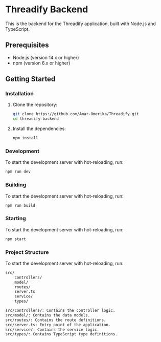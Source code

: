 # Threadify Backend

This is the backend for the Threadify application, built with Node.js and TypeScript.

## Prerequisites

- Node.js (version 14.x or higher)
- npm (version 6.x or higher)

## Getting Started

### Installation

1. Clone the repository:

   ```sh
   git clone https://github.com/Amar-Omerika/Threadify.git
   cd threadify-backend
   ```

2. Install the dependencies:
   ```sh
   npm install
   ```

### Development

To start the development server with hot-reloading, run:

```sh
npm run dev
```

### Building

To start the development server with hot-reloading, run:

```sh
npm run build
```

### Starting

To start the development server with hot-reloading, run:

```sh
npm start
```

### Project Structure

To start the development server with hot-reloading, run:

```sh
src/
    controllers/
    model/
    routes/
    server.ts
    service/
    types/

src/controllers/: Contains the controller logic.
src/model/: Contains the data models.
src/routes/: Contains the route definitions.
src/server.ts: Entry point of the application.
src/service/: Contains the service logic.
src/types/: Contains TypeScript type definitions.

```
